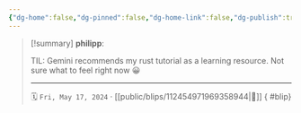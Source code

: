 ```yaml
---
{"dg-home":false,"dg-pinned":false,"dg-home-link":false,"dg-publish":true,"tags":["dgblip"],"disabled rules":["yaml-title","yaml-title-alias","file-name-heading"],"title":"philipp on mastodon @ 2024-05-17","created-date":"2024-05-17T06:18:16","id":112454971969358940,"updated-date":"2025-05-02T08:50:44","dg-path":"blips/112454971969358944.md","permalink":"/blips/112454971969358944/","dgPassFrontmatter":true}
---
```


> [!summary] **philipp**:
>
> TIL: Gemini recommends my rust tutorial as a learning resource. Not sure what to feel right now 😀
> - - -
>
> 🗓️ `Fri, May 17, 2024` · [[public/blips/112454971969358944\|🔗]]
{ #blip}

